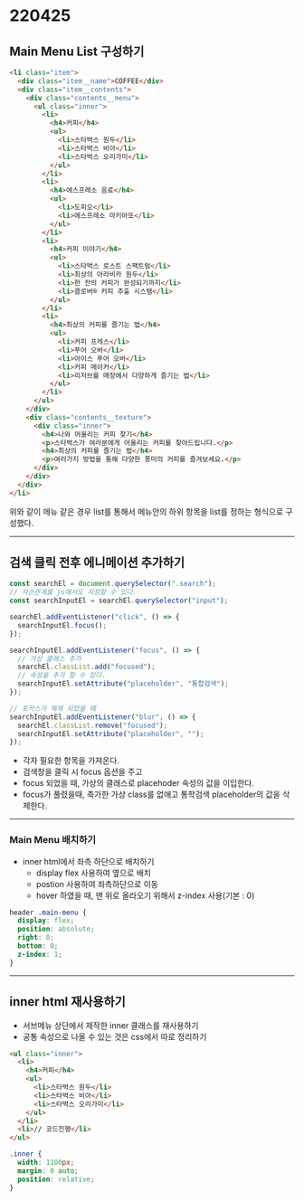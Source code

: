 # 220425

## Main Menu List 구성하기

```html
<li class="item">
  <div class="item__name">COFFEE</div>
  <div class="item__contents">
    <div class="contents__menu">
      <ul class="inner">
        <li>
          <h4>커피</h4>
          <ul>
            <li>스타벅스 원두</li>
            <li>스타벅스 비아</li>
            <li>스타벅스 오리가미</li>
          </ul>
        </li>
        <li>
          <h4>에스프레소 음료</h4>
          <ul>
            <li>도피오</li>
            <li>에스프레소 마키아또</li>
          </ul>
        </li>
        <li>
          <h4>커피 이야기</h4>
          <ul>
            <li>스타벅스 로스트 스팩트럼</li>
            <li>최상의 아라비카 원두</li>
            <li>한 잔의 커피가 완성되기까지</li>
            <li>클로버® 커피 추출 시스템</li>
          </ul>
        </li>
        <li>
          <h4>최상의 커피를 즐기는 법</h4>
          <ul>
            <li>커피 프레스</li>
            <li>푸어 오버</li>
            <li>아이스 푸어 오버</li>
            <li>커피 메이커</li>
            <li>리저브를 매장에서 다양하게 즐기는 법</li>
          </ul>
        </li>
      </ul>
    </div>
    <div class="contents__texture">
      <div class="inner">
        <h4>나와 어울리는 커피 찾기</h4>
        <p>스타벅스가 여러분에게 어울리는 커피를 찾아드립니다.</p>
        <h4>최상의 커피를 즐기는 법</h4>
        <p>여러가지 방법을 통해 다양한 풍미의 커피를 즐겨보세요.</p>
      </div>
    </div>
  </div>
</li>
```

위와 같이 메뉴 같은 경우 list를 통해서 메뉴안의 하위 항목을 list를 정하는 형식으로 구성했다.

---

## 검색 클릭 전후 에니메이션 추가하기

```js
const searchEl = document.querySelector(".search");
// 자손관계를 js에서도 지정할 수 있다.
const searchInputEl = searchEl.querySelector("input");

searchEl.addEventListener("click", () => {
  searchInputEl.focus();
});

searchInputEl.addEventListener("focus", () => {
  // 가상 클래스 추가
  searchEl.classList.add("focused");
  // 속성을 추가 할 수 있다.
  searchInputEl.setAttribute("placeholder", "통합검색");
});

// 포커스가 해제 되었을 때
searchInputEl.addEventListener("blur", () => {
  searchEl.classList.remove("focused");
  searchInputEl.setAttribute("placeholder", "");
});
```

- 각자 필요한 항목을 가져온다.
- 검색창을 클릭 시 focus 옵션을 주고
- focus 되었을 때, 가상의 클래스로 placehoder 속성의 값을 이입한다.
- focus가 풀렸을때, 축가한 가상 class를 없애고 통학검색 placeholder의 값을 삭제한다.

---

### Main Menu 배치하기

- inner html에서 좌측 하단으로 배치하기
  - display flex 사용하여 옆으로 배치
  - postion 사용하여 좌측하단으로 이동
  - hover 하였을 때, 맨 위로 올라오기 위해서 z-index 사용(기본 : 0)

```css
header .main-menu {
  display: flex;
  position: absolute;
  right: 0;
  bottom: 0;
  z-index: 1;
}
```

---

## inner html 재사용하기

- 서브메뉴 상단에서 제작한 inner 클래스를 재사용하기
- 공통 속성으로 나올 수 있는 것은 css에서 따로 정리하기

```html
<ul class="inner">
  <li>
    <h4>커피</h4>
    <ul>
      <li>스타벅스 원두</li>
      <li>스타벅스 비아</li>
      <li>스타벅스 오리가미</li>
    </ul>
  </li>
  <li>// 코드진행</li>
</ul>
```

```css
.inner {
  width: 1100px;
  margin: 0 auto;
  position: relative;
}
```
